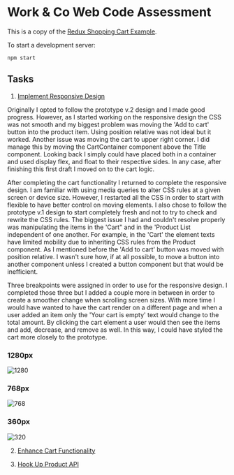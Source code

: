 # Work & Co Web Code Assessment

This is a copy of the [Redux Shopping Cart Example](https://github.com/reactjs/redux/tree/master/examples/shopping-cart).

To start a development server:

```
npm start
```

## Tasks

1. [Implement Responsive Design](/tasks/01-responsive-design.md)

Originally I opted to follow the prototype v.2  design and I made good progress. However, as I started working on the responsive design the CSS was not smooth and my biggest problem was moving the 'Add to cart' button into the product item. Using position relative was not ideal but it worked. Another issue was moving the cart to upper right corner. I did manage this by moving the CartContainer component above the Title component. Looking back I simply could have placed both in a container and used display flex, and float to their respective sides. In any case, after finishing this first draft I moved on to the cart logic.
  
After completing the cart functionality I returned to complete the responsive design. I am familiar with using media queries to alter CSS rules at a given screen or device size. However, I restarted all the CSS in order to start with flexible to have better control on moving elements. I also chose to follow the prototype v.1 design to start completely fresh and not to try to check and rewrite the CSS rules. The biggest issue I had and couldn't resolve properly was manipulating the items in the 'Cart" and in the 'Product List independent of one another. For example, in the 'Cart' the element texts have limited mobility due to inheriting CSS rules from the Product component. As I mentioned before the 'Add to cart' button was moved with position relative. I wasn't sure how, if at all possible, to move a button into another component unless I created a button component but that would be inefficient.

Three breakpoints were assigned in order to use for the responsive design. I completed those three but I added a couple more in between in order to create a smoother change when scrolling screen sizes. With more time I would have wanted to have the cart render on a different page and when a user added an item only the 'Your cart is empty' text would change to the total amount. By clicking the cart element a user would then see the items and add, decrease, and remove as well. In this way, I could have styled the cart more closely to the prototype.

<h3>1280px</h3> 
  
![1280](https://user-images.githubusercontent.com/32649354/53599781-db130e80-3b5c-11e9-899d-e99eab064b55.png)

<h3>768px</h3>

![768](https://user-images.githubusercontent.com/32649354/53599837-00a01800-3b5d-11e9-8c91-0ba74a950155.png)

<h3>360px</h3> 

![320](https://user-images.githubusercontent.com/32649354/53599881-157cab80-3b5d-11e9-86f2-93591a47f958.png)

2. [Enhance Cart Functionality](/tasks/02-cart-enhancements.md)



3. [Hook Up Product API](/tasks/03-product-api.md)


